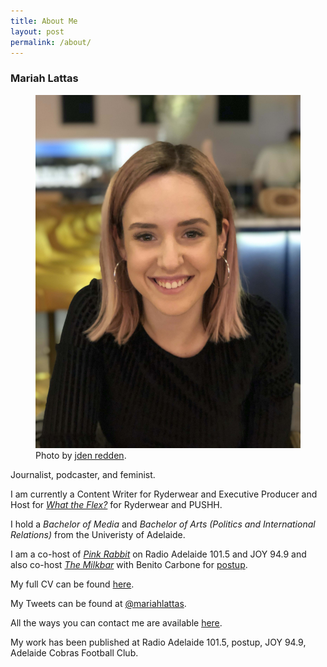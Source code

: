 ```yaml
---
title: About Me
layout: post
permalink: /about/
---
```


### Mariah Lattas

<figure>
  <img alt="Mariah Lattas" src="/assets/images/about-me.jpg" />
  <figcaption>
      Photo by <a href="https://www.jden.me">jden redden</a>.
  </figcaption>
</figure>

Journalist, podcaster, and feminist.

I am currently a Content Writer for Ryderwear and Executive Producer and Host for *[What the Flex?](https://podcasts.apple.com/au/podcast/what-the-flex/id1501639880)* for Ryderwear and PUSHH.

I hold a *Bachelor of Media* and *Bachelor of Arts (Politics and International Relations)* from the Univeristy of Adelaide.

I am a co-host of *[Pink Rabbit](http://radioadelaide.org.au/program/pink-rabbit/)* on Radio Adelaide 101.5 and JOY 94.9 and also co-host *[The Milkbar](https://podcasts.apple.com/au/podcast/the-milkbar/id1478059008)* with Benito Carbone for [postup](http://postup.com.au).

My full CV can be found [here](/cv.html).

My Tweets can be found at [@mariahlattas](https://twitter.com/mariahlattas).

All the ways you can contact me are available [here](/contact.html).

My work has been published at Radio Adelaide 101.5, postup, JOY 94.9, Adelaide Cobras Football Club.

<!--I will be travelling to the United States in early 2020 to observe the 2020 Presidential Election Primaries. If you would like me to write for you from the field, please get in [touch](mailto:mariahlattas1@gmail.com).-->